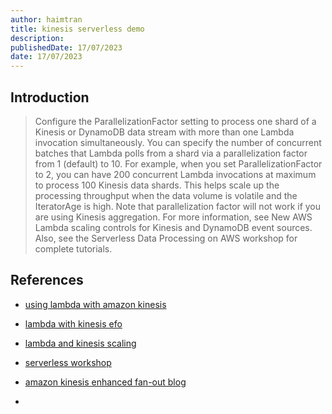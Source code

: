```yaml
---
author: haimtran
title: kinesis serverless demo
description:
publishedDate: 17/07/2023
date: 17/07/2023
---
```


## Introduction

> Configure the ParallelizationFactor setting to process one shard of a Kinesis or DynamoDB data stream with more than one Lambda invocation simultaneously. You can specify the number of concurrent batches that Lambda polls from a shard via a parallelization factor from 1 (default) to 10. For example, when you set ParallelizationFactor to 2, you can have 200 concurrent Lambda invocations at maximum to process 100 Kinesis data shards. This helps scale up the processing throughput when the data volume is volatile and the IteratorAge is high. Note that parallelization factor will not work if you are using Kinesis aggregation. For more information, see New AWS Lambda scaling controls for Kinesis and DynamoDB event sources. Also, see the Serverless Data Processing on AWS workshop for complete tutorials.

## References

- [using lambda with amazon kinesis](https://docs.aws.amazon.com/lambda/latest/dg/with-kinesis.html#services-kinesis-configure)

- [lambda with kinesis efo](https://docs.aws.amazon.com/lambda/latest/dg/with-kinesis.html#services-kinesis-configure)

- [lambda and kinesis scaling](https://aws.amazon.com/blogs/compute/new-aws-lambda-scaling-controls-for-kinesis-and-dynamodb-event-sources/)

- [serverless workshop](https://data-processing.serverlessworkshops.io/)

- [amazon kinesis enhanced fan-out blog](https://medium.com/avmconsulting-blog/amazon-kinesis-enhanced-fan-out-4e500411a414)

-
